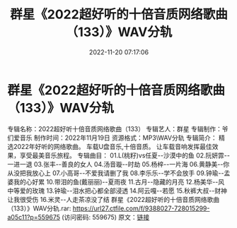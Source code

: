 ﻿---
title: 群星《2022超好听的十倍音质网络歌曲（133）》WAV分轨
date: 2022-11-20 07:17:06
categories: WAV车载音乐、镜像
tags: 华语中文
---
# 群星《2022超好听的十倍音质网络歌曲（133）》WAV分轨

专辑名称：2022超好听十倍音质网络歌曲（133）
专辑艺人：群星
专辑制作：爷们爱音乐
制作时间：2022年11月19日
资源格式：MP3\WAV分轨
专辑简介：
精选2022年好听的网络歌曲。
车载U盘音乐,十倍音质。
让车载音响发挥最佳效果，享受最美音乐旅程。
专辑曲目：
01.L(桃籽)vs任夏--沙漠中的鱼
02.阮妍霏--一进一退
03.张丰--善良的女人
04.汤音璇--时劫
05.杨梓--一片海
06.黄静美--你从没把我放心上
07.小高哥--不爱我请删了我
08.李乐乐--学不会放手
09.钟瑜--孟婆我的心好累
10.带泪的鱼(戴丽丽)--夏雨夜
11.古月--隐藏的月亮
12.杨美华--风中等爱的玫瑰
13.钟瑜--泪水把心都全部浸透
14.阿云嘎--若愿
15.秋裤大叔--财神让我很受伤
16.米灵--人走茶凉没了结
群星《2022超好听的十倍音质网络歌曲（133）》WAV分轨.rar:
https://url27.ctfile.com/f/9388027-728015299-a05c11?p=559675
(访问密码: 559675)
原文：[链接](https://blog.sina.com.cn/s/blog_1647c7e76010310bz.html)